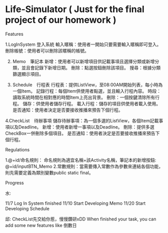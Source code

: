 # Life-Simulator  ( Just for the final project of our homework )

Features 

1.LogInSystem 登入系統
輸入暱稱：使用者一開始只要需要輸入暱稱即可登入。
刪除帳號：使用者可以刪除該暱稱的帳號。

2. Memo　筆記本
新增：使用者可以新增項目供記載事項且選擇分類或新增分類，並且會記錄下新增日期。
刪除：點選按鈕刪除該項目。
搜尋：根據分類篩選顯示項目。

3. Schedule　行程表
行程表：提供ListView，至08:00AM開始列表，每小時為一個Item。
記錄行程：每個Item供使用者點選，並且輸入行程內容。
時段：讀取系統時間在相對應的時間Item上亮出背景。
刪除：一個按鍵清除所有行程。
儲存：供使用者儲存行程。
載入行程：儲存的項目供使用者載入使用。
是否通知：使用者決定是否要接收推播來預告下個行程。

4.CheckList　待辦事項
儲存待辦事項：為一個多選的ListView，各個Item記載事項以及Deadline。
新增：使用者新增一事項以及Deadline。
刪除：提供多選CheckBox一併刪除多個項目。
是否通知：使用者決定是否要接收推播來預告下個行程。


Regulations

1.@+id/命名規則： 命名規則為適宜名稱+該Activity名稱，筆記本的新增按鈕: @+id/inputBTN_Memo
2.常數規則：當需要傳入常數作為參數來連結各個功能，則先需要定義為類別變數public static final。

Progress


水: 

11/7 Log In System finished
11/10 Start Developing Memo
11/20 Start Developing Schedule

邱:
CheckList先交給你惹，慢慢鑽研xDD
When finished your task, you can add some new features like 倒數日
